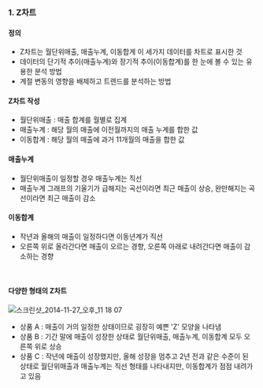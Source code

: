### 1. Z차트

#### 정의
- Z차트는 월단위매출, 매출누계, 이동합계 이 세가지 데이터를 차트로 표시한 것
- 데이터의 단기적 추이(매출누계)와 장기적 추이(이동합계)를 한 눈에 볼 수 있는 유용한 분석 방법
- 계절 변동의 영향을 배제하고 트렌드를 분석하는 방법

#### Z차트 작성
- 월단위매출 : 매출 합계를 월별로 집계
- 매출누계 : 해당 월의 매출에 이전월까지의 매출 누계를 합한 값
- 이동합계 : 해당 월의 매출에 과거 11개월의 매출을 합한 값

#### 매출누계
- 월단위매출이 일정할 경우 매출누계는 직선
- 매출누계 그래프의 기울기가 급해지는 곡선이라면 최근 매출이 상승, 완만해지는 곡선이라면 최근 매출이 감소

#### 이동합계
- 작년과 올해의 매출이 일정하다면 이동년계가 직선
- 오른쪽 위로 올라간다면 매출이 오르는 경향, 오른쪽 아래로 내려간다면 매출이 감소하는 경향 
<BR>

#### 다양한 형태의 Z차트

![스크린샷_2014-11-27_오후_11 18 07](https://github.com/user-attachments/assets/a442b21d-f4d5-4748-9212-47b4e6dfc172)

- 상품 A : 매출이 거의 일정한 상태이므로 굉장히 예쁜 'Z' 모양을 나타냄
- 상품 B : 기간 말에 매출이 성장한 상태로 월단위매출, 매출누계, 이동합계 모두 오른쪽 위로 상승
- 상품 C : 작년에 매출이 성장했지만, 올해 성장을 멈추고 2년 전과 같은 수준이 된 상태로 월단위매출과 매출누계는 직선 형태를 나타내지만, 이동합계가 점점 내려가고 있음
